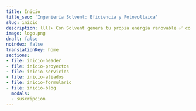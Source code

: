 ```yaml
---
title: Inicio
title_seo: 'Ingeniería Solvent: Eficiencia y Fotovoltaica'
slug: inicio
description: llll➤ Con Solvent genera tu propia energía renovable ✅ con tu instalación fotovoltaica y ahorra en tu factura mientras cuidas del planeta.
image: logo.png
draft: false
noindex: false
translationKey: home
sections:
- file: inicio-header
- file: inicio-proyectos
- file: inicio-servicios
- file: inicio-aliados
- file: inicio-formulario
- file: inicio-blog
  modals:
  - suscripcion
---
```

